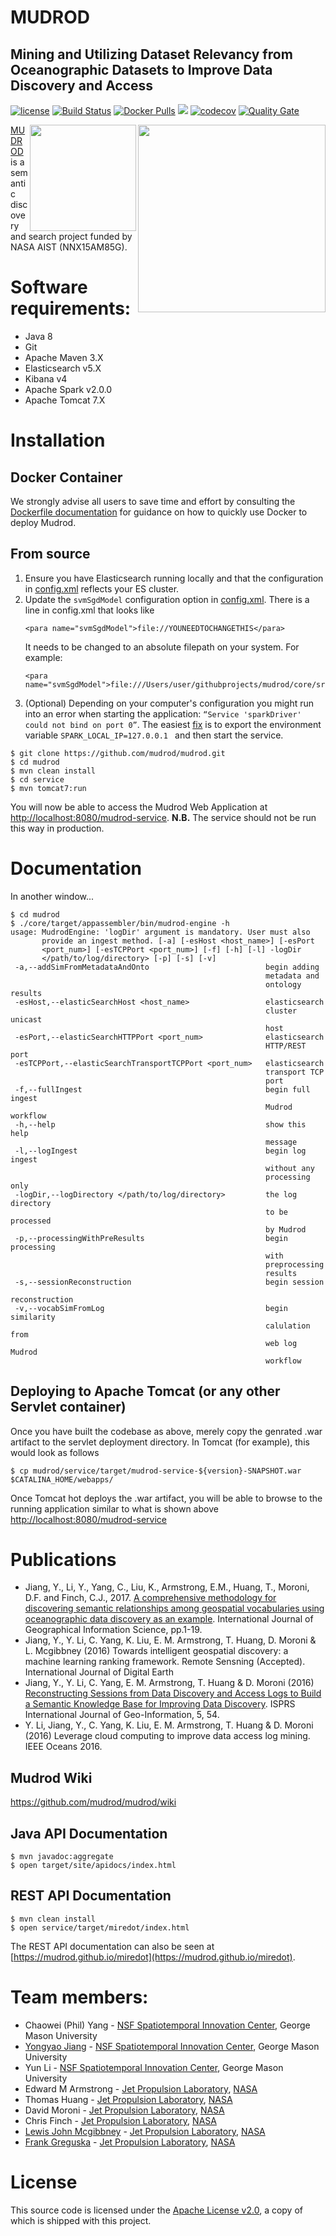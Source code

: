 # MUDROD
## Mining and Utilizing Dataset Relevancy from Oceanographic Datasets to Improve Data Discovery and Access

[![license](https://img.shields.io/github/license/mudrod/mudrod.svg?maxAge=2592000?style=plastic)](http://www.apache.org/licenses/LICENSE-2.0)
[![Build Status](https://travis-ci.org/mudrod/mudrod.svg?branch=master)](https://travis-ci.org/mudrod/mudrod)
[![Docker Pulls](https://img.shields.io/docker/pulls/mudrod/mudrod.svg?maxAge=2592000?style=plastic)](https://hub.docker.com/r/mudrod/mudrod/) [![](https://images.microbadger.com/badges/image/mudrod/mudrod.svg)](https://microbadger.com/images/mudrod/mudrod "Get your own image badge on microbadger.com")
[![codecov](https://codecov.io/gh/mudrod/mudrod/branch/master/graph/badge.svg)](https://codecov.io/gh/mudrod/mudrod)
[![Quality Gate](https://sonarqube.com/api/badges/gate?key=gov.nasa.jpl.mudrod:mudrod-parent)](https://sonarqube.com/dashboard/index/gov.nasa.jpl.mudrod:mudrod-parent)

<img src="http://geant4.slac.stanford.edu/Space06/NASAJPLlogo.jpg" align="right" width="300" />
<img src="http://www.iucrc.org/sites/default/files/centerLogo.png" align="right" width="170" />

[MUDROD](https://esto.nasa.gov/forum/estf2015/presentations/Yang_S8P1_ESTF2015.pdf) 
is a semantic discovery and search project funded by NASA AIST (NNX15AM85G).

# Software requirements: 
 * Java 8
 * Git
 * Apache Maven 3.X
 * Elasticsearch v5.X
 * Kibana v4
 * Apache Spark v2.0.0
 * Apache Tomcat 7.X

# Installation

## Docker Container
We strongly advise all users to save time and effort by consulting the [Dockerfile documentation](https://github.com/mudrod/mudrod/tree/master/docker)
for guidance on how to quickly use Docker to deploy Mudrod.

## From source
1. Ensure you have Elasticsearch running locally and that the configuration in [config.xml](https://github.com/mudrod/mudrod/blob/master/core/src/main/resources/config.xml) reflects your ES cluster.
2. Update the `svmSgdModel` configuration option in [config.xml](https://github.com/mudrod/mudrod/blob/master/core/src/main/resources/config.xml). There is a line in config.xml that looks like 
    ```
    <para name="svmSgdModel">file://YOUNEEDTOCHANGETHIS</para>
    ```
    It needs to be changed to an absolute filepath on your system. For example:
    ```
    <para name="svmSgdModel">file:///Users/user/githubprojects/mudrod/core/src/main/resources/javaSVMWithSGDModel</para>
    ```
3. (Optional) Depending on your computer's configuration you might run into an error when starting the application: `“Service 'sparkDriver' could not bind on port 0”`. The easiest [fix](http://stackoverflow.com/q/29906686/953327) is to export the environment variable `SPARK_LOCAL_IP=127.0.0.1 ` and then start the service.

```
$ git clone https://github.com/mudrod/mudrod.git
$ cd mudrod
$ mvn clean install
$ cd service
$ mvn tomcat7:run
```
You will now be able to access the Mudrod Web Application at [http://localhost:8080/mudrod-service](http://localhost:8080/mudrod-service). **N.B.** The service should not be run this way in production.

# Documentation

In another window...
```
$ cd mudrod
$ ./core/target/appassembler/bin/mudrod-engine -h
usage: MudrodEngine: 'logDir' argument is mandatory. User must also
       provide an ingest method. [-a] [-esHost <host_name>] [-esPort
       <port_num>] [-esTCPPort <port_num>] [-f] [-h] [-l] -logDir
       </path/to/log/directory> [-p] [-s] [-v]
 -a,--addSimFromMetadataAndOnto                          begin adding
                                                         metadata and
                                                         ontology results
 -esHost,--elasticSearchHost <host_name>                 elasticsearch
                                                         cluster unicast
                                                         host
 -esPort,--elasticSearchHTTPPort <port_num>              elasticsearch
                                                         HTTP/REST port
 -esTCPPort,--elasticSearchTransportTCPPort <port_num>   elasticsearch
                                                         transport TCP
                                                         port
 -f,--fullIngest                                         begin full ingest
                                                         Mudrod workflow
 -h,--help                                               show this help
                                                         message
 -l,--logIngest                                          begin log ingest
                                                         without any
                                                         processing only
 -logDir,--logDirectory </path/to/log/directory>         the log directory
                                                         to be processed
                                                         by Mudrod
 -p,--processingWithPreResults                           begin processing
                                                         with
                                                         preprocessing
                                                         results
 -s,--sessionReconstruction                              begin session
                                                         reconstruction
 -v,--vocabSimFromLog                                    begin similarity
                                                         calulation from
                                                         web log Mudrod
                                                         workflow
```

## Deploying to Apache Tomcat (or any other Servlet container)
Once you have built the codebase as above, merely copy the genrated .war artifact to the servlet deployment directory. In Tomcat (for example), this would look as follows
```
$ cp mudrod/service/target/mudrod-service-${version}-SNAPSHOT.war $CATALINA_HOME/webapps/
```
Once Tomcat hot deploys the .war artifact, you will be able to browse to the running application similar to what is shown above [http://localhost:8080/mudrod-service](http://localhost:8080/mudrod-service)

# Publications
* Jiang, Y., Li, Y., Yang, C., Liu, K., Armstrong, E.M., Huang, T., Moroni, D.F. and Finch, C.J., 2017. [A comprehensive methodology for discovering semantic relationships among geospatial vocabularies using oceanographic data discovery as an example](http://www.tandfonline.com/eprint/JgGYJBk4mhdt5NFjEx8f/full). International Journal of Geographical Information Science, pp.1-19.
* Jiang, Y., Y. Li, C. Yang, K. Liu, E. M. Armstrong, T. Huang, D. Moroni & L. Mcgibbney (2016) Towards intelligent geospatial discovery: a machine learning ranking framework. Remote Sensning (Accepted). International Journal of Digital Earth
* Jiang, Y., Y. Li, C. Yang, E. M. Armstrong, T. Huang & D. Moroni (2016) [Reconstructing Sessions from Data Discovery and Access Logs to Build a Semantic Knowledge Base for Improving Data Discovery](http://www.mdpi.com/2220-9964/5/5/54#stats ). ISPRS International Journal of Geo-Information, 5, 54.
* Y. Li, Jiang, Y., C. Yang, K. Liu, E. M. Armstrong, T. Huang & D. Moroni (2016) Leverage cloud computing to improve data access log mining. IEEE Oceans 2016.

## Mudrod Wiki

https://github.com/mudrod/mudrod/wiki

## Java API Documentation

```
$ mvn javadoc:aggregate
$ open target/site/apidocs/index.html
```

## REST API Documentation

```
$ mvn clean install
$ open service/target/miredot/index.html
```
The REST API documentation can also be seen at [https://mudrod.github.io/miredot](https://mudrod.github.io/miredot).

# Team members:

 * Chaowei (Phil) Yang - [NSF Spatiotemporal Innovation Center](http://stcenter.net/), George Mason University
 * [Yongyao Jiang](https://www.linkedin.com/in/yongyao-jiang-42516164) - [NSF Spatiotemporal Innovation Center](http://stcenter.net/), George Mason University
 * Yun Li - [NSF Spatiotemporal Innovation Center](http://stcenter.net/), George Mason University
 * Edward M Armstrong - [Jet Propulsion Laboratory](http://www.jpl.nasa.gov/), [NASA](http://www.nasa.gov)
 * Thomas Huang - [Jet Propulsion Laboratory](http://www.jpl.nasa.gov/), [NASA](http://www.nasa.gov)
 * David Moroni - [Jet Propulsion Laboratory](http://www.jpl.nasa.gov/), [NASA](http://www.nasa.gov)
 * Chris Finch - [Jet Propulsion Laboratory](http://www.jpl.nasa.gov/), [NASA](http://www.nasa.gov)
 * [Lewis John Mcgibbney](https://www.linkedin.com/in/lmcgibbney) - [Jet Propulsion Laboratory](http://www.jpl.nasa.gov/), [NASA](http://www.nasa.gov)
 * [Frank Greguska](https://www.linkedin.com/in/frankgreguska/) - [Jet Propulsion Laboratory](http://www.jpl.nasa.gov/), [NASA](http://www.nasa.gov)
 
# License
This source code is licensed under the [Apache License v2.0](http://www.apache.org/licenses/LICENSE-2.0), a
copy of which is shipped with this project. 
